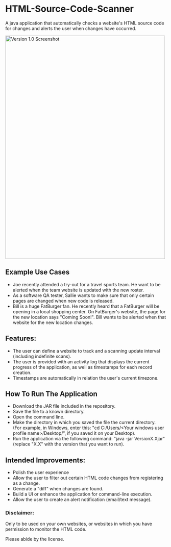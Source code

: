# HTML-Source-Code-Scanner
A java application that automatically checks a website's HTML source code for changes and alerts the user when changes have occurred.

<img src="http://imgur.com/UoyYXEw.png" title="Version 1.0 Screenshot" width="500" height="700">

## Example Use Cases
* Joe recently attended a try-out for a travel sports team. He want to be alerted when the team website is updated with the new roster.
* As a software QA tester, Sallie wants to make sure that only certain pages are changed when new code is released.
*  Bill is a huge FatBurger fan. He recently heard that a FatBurger will be opening in a local shopping center. On FatBurger's website, the page for the new location says "Coming Soon!". Bill wants to be alerted when that website for the new location changes.

## Features:
* The user can define a website to track and a scanning update interval (including indefinite scans).
* The user is provided with an activity log that displays the current progress of the application, as well as timestamps for each record creation.
* Timestamps are automatically in relation the user's current timezone.

## How To Run The Application
* Download the JAR file included in the repository.
* Save the file to a known directory.
* Open the command line.
* Make the directory in which you saved the file the current directory.
<br>(For example, in Windows, enter this: "cd C:/Users/\<Your windows user profile name\>/Desktop/", if you saved it on your Desktop).
* Run the application via the following command: "java -jar VersionX.Xjar" (replace "X.X" with the version that you want to run).

## Intended Improvements:
* Polish the user experience
* Allow the user to filter out certain HTML code changes from registering as a change.
* Generate a "diff" when changes are found.
* Build a UI or enhance the application for command-line execution.
* Allow the user to create an alert notification (email/text message).

### Disclaimer:
Only to be used on your own websites, or websites in which you have permission to monitor the HTML code.

Please abide by the license.
